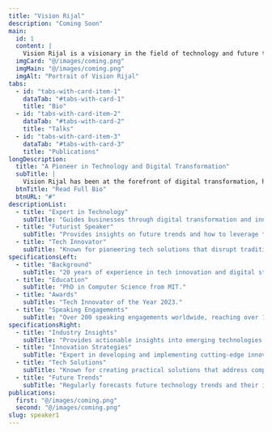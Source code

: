 ```yaml
---
title: "Vision Rijal"
description: "Coming Soon"
main:
  id: 1
  content: |
    Vision Rijal is a visionary in the field of technology and future trends. With a passion for exploring the digital landscape, Vision has helped numerous organizations embrace the future through his insightful talks and workshops.
  imgCard: "@/images/coming.png"
  imgMain: "@/images/coming.png"
  imgAlt: "Portrait of Vision Rijal"
tabs:
  - id: "tabs-with-card-item-1"
    dataTab: "#tabs-with-card-1"
    title: "Bio"
  - id: "tabs-with-card-item-2"
    dataTab: "#tabs-with-card-2"
    title: "Talks"
  - id: "tabs-with-card-item-3"
    dataTab: "#tabs-with-card-3"
    title: "Publications"
longDescription:
  title: "A Pioneer in Technology and Digital Transformation"
  subTitle: |
    Vision Rijal has been at the forefront of digital transformation, helping businesses adapt to the rapidly evolving tech landscape. His insights into the future of technology inspire others to innovate and stay ahead of the curve.
  btnTitle: "Read Full Bio"
  btnURL: "#"
descriptionList:
  - title: "Expert in Technology"
    subTitle: "Guides businesses through digital transformation and innovation."
  - title: "Futurist Speaker"
    subTitle: "Provides insights on future trends and how to leverage technology for growth."
  - title: "Tech Innovator"
    subTitle: "Known for pioneering tech solutions that disrupt traditional markets."
specificationsLeft:
  - title: "Background"
    subTitle: "20 years of experience in tech innovation and digital strategy."
  - title: "Education"
    subTitle: "PhD in Computer Science from MIT."
  - title: "Awards"
    subTitle: "Tech Innovator of the Year 2023."
  - title: "Speaking Engagements"
    subTitle: "Over 200 speaking engagements worldwide, reaching over 100,000 people."
specificationsRight:
  - title: "Industry Insights"
    subTitle: "Provides actionable insights into emerging technologies and industry trends."
  - title: "Innovation Strategies"
    subTitle: "Expert in developing and implementing cutting-edge innovation strategies."
  - title: "Tech Solutions"
    subTitle: "Known for creating practical solutions that address complex technological challenges."
  - title: "Future Trends"
    subTitle: "Regularly forecasts future technology trends and their impact on various industries."
publications:
  first: "@/images/coming.png"
  second: "@/images/coming.png"
slug: speaker1
---
```

